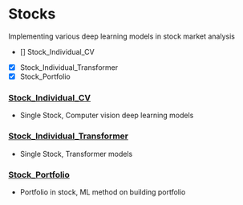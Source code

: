 # Stocks
Implementing various deep learning models in stock market analysis
- [] Stock_Individual_CV
- [x] Stock_Individual_Transformer
- [x] Stock_Portfolio

### [Stock_Individual_CV](https://github.com/KJJHHH/Stocks/tree/main/Stock_Individual_CV)
- Single Stock, Computer vision deep learning models
### [Stock_Individual_Transformer](https://github.com/KJJHHH/Stocks/tree/main/Stock_Individual_Transformer)
- Single Stock, Transformer models
### [Stock_Portfolio](https://github.com/KJJHHH/Stocks/tree/main/Stock_Portfolio)
- Portfolio in stock, ML method on building portfolio

